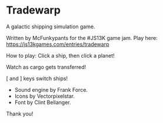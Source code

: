 # Tradewarp
A galactic shipping simulation game.

Written by McFunkypants for the #JS13K game jam.
Play here: <https://js13kgames.com/entries/tradewarp>

How to play:
Click a ship, then click a planet!

Watch as cargo gets transferred!

[ and ] keys switch ships!

- Sound engine by Frank Force.
- Icons by Vectorpixelstar.
- Font by Clint Bellanger.

Thank you!
